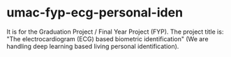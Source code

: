 # umac-fyp-ecg-personal-iden
It is for the Graduation Project / Final Year Project (FYP). The project title is: "The electrocardiogram (ECG) based biometric identification" (We are handling deep learning based living personal identification).
